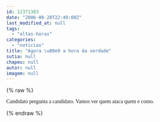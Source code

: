 ```yaml
---
id: 12371383
date: "2006-08-28T22:49:00Z"
last_modified_at: null
tags:
  - "altas-horas"
categories:
  - "noticias"
title: "Agora \u00e9 a hora da verdade"
sutia: null
chapeu: null
autor: null
imagem: null
---
```

{% raw %}
<p><FONT face=Verdana></p>
<p><P>Candidato pergunta a candidato. Vamos ver quem ataca quem e como.</P></FONT> </p>
{% endraw %}